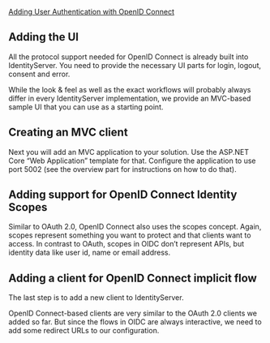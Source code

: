 [Adding User Authentication with OpenID Connect](https://identityserver4.readthedocs.io/en/release/quickstarts/3_interactive_login.html)



## Adding the UI

All the protocol support needed for OpenID Connect is already built into IdentityServer. You need to provide the necessary UI parts for login, logout, consent and error.

While the look & feel as well as the exact workflows will probably always differ in every IdentityServer implementation, we provide an MVC-based sample UI that you can use as a starting point.

## Creating an MVC client

Next you will add an MVC application to your solution. Use the ASP.NET Core “Web Application” template for that. Configure the application to use port 5002 (see the overview part for instructions on how to do that).


## Adding support for OpenID Connect Identity Scopes

Similar to OAuth 2.0, OpenID Connect also uses the scopes concept. Again, scopes represent something you want to protect and that clients want to access. In contrast to OAuth, scopes in OIDC don’t represent APIs, but identity data like user id, name or email address.


## Adding a client for OpenID Connect implicit flow

The last step is to add a new client to IdentityServer.

OpenID Connect-based clients are very similar to the OAuth 2.0 clients we added so far. But since the flows in OIDC are always interactive, we need to add some redirect URLs to our configuration.